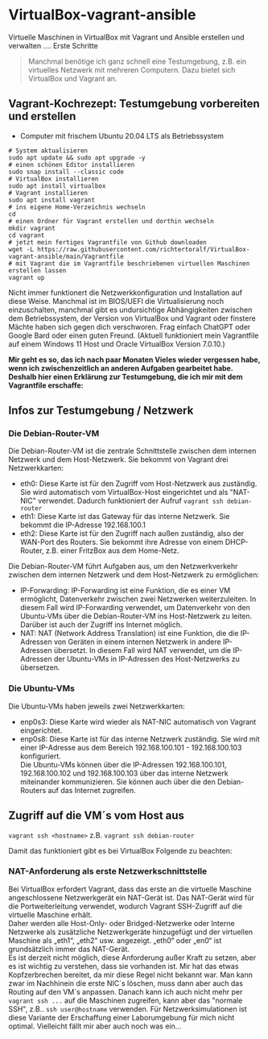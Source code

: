 # VirtualBox-vagrant-ansible
Virtuelle Maschinen in VirtualBox mit Vagrant und Ansible erstellen und verwalten .... Erste Schritte

>Manchmal benötige ich ganz schnell eine Testumgebung, z.B. ein virtuelles Netzwerk mit mehreren Computern. Dazu bietet sich VirtualBox und Vagrant an.

## Vagrant-Kochrezept: Testumgebung vorbereiten und erstellen
- Computer mit frischem Ubuntu 20.04 LTS als Betriebssystem
```
# System aktualisieren
sudo apt update && sudo apt upgrade -y
# einen schönen Editor installieren
sudo snap install --classic code
# VirtualBox installieren
sudo apt install virtualbox
# Vagrant installieren
sudo apt install vagrant
# ins eigene Home-Verzeichnis wechseln
cd
# einen Ordner für Vagrant erstellen und dorthin wechseln
mkdir vagrant
cd vagrant
# jetzt mein fertiges Vagrantfile von Github downloaden
wget -L https://raw.githubusercontent.com/richtertoralf/VirtualBox-vagrant-ansible/main/Vagrantfile
# mit Vagrant die im Vagrantfile beschriebenen virtuellen Maschinen erstellen lassen
vagrant up
```
Nicht immer funktionert die Netzwerkkonfiguration und Installation auf diese Weise. Manchmal ist im BIOS/UEFI die Virtualisierung noch einzuschalten, manchmal gibt es undursichtige Abhängigkeiten zwischen dem Betriebssystem, der Version von VirtualBox und Vagrant oder finstere Mächte haben sich gegen dich verschworen. Frag einfach ChatGPT oder Google Bard oder einen guten Freund. (Aktuell funktioniert mein Vagrantfile auf einem Windows 11 Host und Oracle VirtualBox Version 7.0.10.)

**Mir geht es so, das ich nach paar Monaten Vieles wieder vergessen habe, wenn ich zwischenzeitlich an anderen Aufgaben gearbeitet habe. Deshalb hier einen Erklärung zur Testumgebung, die ich mir mit dem Vagrantfile erschaffe:**

## Infos zur Testumgebung / Netzwerk
### Die Debian-Router-VM
Die Debian-Router-VM ist die zentrale Schnittstelle zwischen dem internen Netzwerk und dem Host-Netzwerk. Sie bekommt von Vagrant drei Netzwerkkarten:  
- eth0: Diese Karte ist für den Zugriff vom Host-Netzwerk aus zuständig. Sie wird automatisch vom VirtualBox-Host eingerichtet und als "NAT-NIC" verwendet. Dadurch funktioniert der Aufruf `vagrant ssh debian-router`  
- eth1: Diese Karte ist das Gateway für das interne Netzwerk. Sie bekommt die IP-Adresse 192.168.100.1    
- eth2: Diese Karte ist für den Zugriff nach außen zuständig, also der WAN-Port des Routers. Sie bekommt ihre Adresse von einem DHCP-Router, z.B. einer FritzBox aus dem Home-Netz.

Die Debian-Router-VM führt Aufgaben aus, um den Netzwerkverkehr zwischen dem internen Netzwerk und dem Host-Netzwerk zu ermöglichen:  
- IP-Forwarding: IP-Forwarding ist eine Funktion, die es einer VM ermöglicht, Datenverkehr zwischen zwei Netzwerken weiterzuleiten. In diesem Fall wird IP-Forwarding verwendet, um Datenverkehr von den Ubuntu-VMs über die Debian-Router-VM ins Host-Netzwerk zu leiten. Darüber ist auch der Zugriff ins Internet möglich. 
- NAT: NAT (Network Address Translation) ist eine Funktion, die die IP-Adressen von Geräten in einem internen Netzwerk in andere IP-Adressen übersetzt. In diesem Fall wird NAT verwendet, um die IP-Adressen der Ubuntu-VMs in IP-Adressen des Host-Netzwerks zu übersetzen.  

### Die Ubuntu-VMs
Die Ubuntu-VMs haben jeweils zwei Netzwerkkarten:  
- enp0s3: Diese Karte wird wieder als NAT-NIC automatisch von Vagrant eingerichtet.  
- enp0s8: Diese Karte ist für das interne Netzwerk zuständig. Sie wird mit einer IP-Adresse aus dem Bereich 192.168.100.101 - 192.168.100.103 konfiguriert.  
Die Ubuntu-VMs können über die IP-Adressen 192.168.100.101, 192.168.100.102 und 192.168.100.103 über das interne Netzwerk miteinander kommunizieren. Sie können auch über die den Debian-Routers auf das Internet zugreifen.

## Zugriff auf die VM´s vom Host aus
`vagrant ssh <hostname>`  z.B. `vagrant ssh debian-router`  

Damit das funktioniert gibt es bei VirtualBox Folgende zu beachten:  
### NAT-Anforderung als erste Netzwerkschnittstelle
Bei VirtualBox erfordert Vagrant, dass das erste an die virtuelle Maschine angeschlossene Netzwerkgerät ein NAT-Gerät ist. Das NAT-Gerät wird für die Portweiterleitung verwendet, wodurch Vagrant SSH-Zugriff auf die virtuelle Maschine erhält.  
Daher werden alle Host-Only- oder Bridged-Netzwerke oder Interne Netzwerke als zusätzliche Netzwerkgeräte hinzugefügt und der virtuellen Maschine als „eth1“, „eth2“ usw. angezeigt. „eth0“ oder „en0“ ist grundsätzlich immer das NAT-Gerät.  
Es ist derzeit nicht möglich, diese Anforderung außer Kraft zu setzen, aber es ist wichtig zu verstehen, dass sie vorhanden ist. Mir hat das etwas Kopfzerbrechen bereitet, da mir diese Regel nicht bekannt war. Man kann zwar im Nachhinein die erste NIC´s löschen, muss dann aber auch das Routing auf den VM´s anpassen. Danach kann ich auch nicht mehr per `vagrant ssh ...` auf die Maschinen zugreifen, kann aber das "normale SSH", z.B.. `ssh user@hostname` verwenden. Für Netzwerksimulationen ist diese Variante der Erschaffung einer Laborumgebung für mich nicht optimal. Vielleicht fällt mir aber auch noch was ein... 
